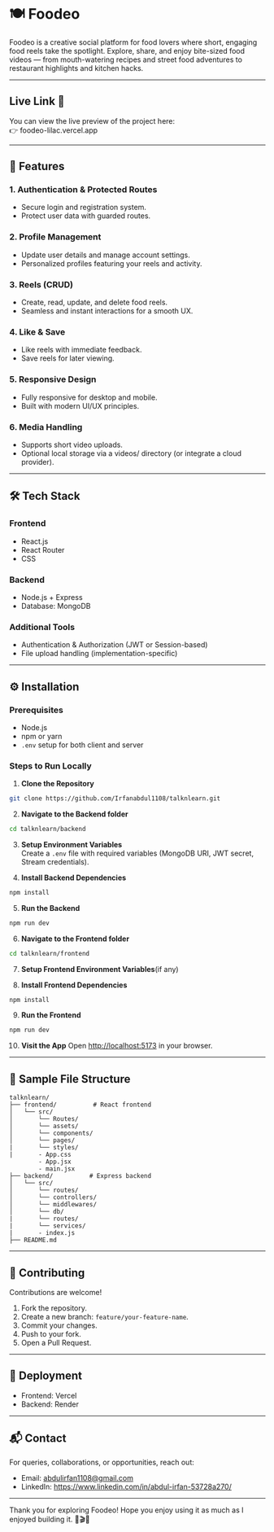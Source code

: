 # 🍽️ Foodeo

Foodeo is a creative social platform for food lovers where short, engaging food reels take the spotlight. Explore, share, and enjoy bite-sized food videos — from mouth-watering recipes and street food adventures to restaurant highlights and kitchen hacks.

---

## Live Link 🎉
You can view the live preview of the project here:  
👉 foodeo-lilac.vercel.app

---

## 🚀 Features

### 1. Authentication & Protected Routes
- Secure login and registration system.
- Protect user data with guarded routes.

### 2. Profile Management
- Update user details and manage account settings.
- Personalized profiles featuring your reels and activity.

### 3. Reels (CRUD)
- Create, read, update, and delete food reels.
- Seamless and instant interactions for a smooth UX.

### 4. Like & Save
- Like reels with immediate feedback.
- Save reels for later viewing.

### 5. Responsive Design
- Fully responsive for desktop and mobile.
- Built with modern UI/UX principles.

### 6. Media Handling
- Supports short video uploads.
- Optional local storage via a videos/ directory (or integrate a cloud provider).

---

## 🛠️ Tech Stack

### Frontend
- React.js
- React Router
- CSS

### Backend
- Node.js + Express
- Database: MongoDB

### Additional Tools
- Authentication & Authorization (JWT or Session-based)
- File upload handling (implementation-specific)

---

## ⚙️ Installation

### Prerequisites
- Node.js
- npm or yarn
- `.env` setup for both client and server

### Steps to Run Locally

1. **Clone the Repository**
```bash
git clone https://github.com/Irfanabdul1108/talknlearn.git
```

2. **Navigate to the Backend folder**
```bash
cd talknlearn/backend
```

3. **Setup Environment Variables**  
Create a `.env` file with required variables (MongoDB URI, JWT secret, Stream credentials).

4. **Install Backend Dependencies**
```bash
npm install
```

5. **Run the Backend**
```bash
npm run dev
```

6. **Navigate to the Frontend folder**
```bash
cd talknlearn/frontend 
```

7. **Setup Frontend Environment Variables**(if any)

8. **Install Frontend Dependencies**
```bash
npm install
```

9. **Run the Frontend**
```bash
npm run dev
```

10. **Visit the App**
Open [http://localhost:5173](http://localhost:5173) in your browser.

---

## 📁 Sample File Structure

```
talknlearn/
├── frontend/          # React frontend
│   └── src/
│       └── Routes/
│       └── assets/
│       └── components/
│       └── pages/
|       └── styles/
|       - App.css
        - App.jsx
        - main.jsx
├── backend/          # Express backend
│   └── src/
│       └── routes/
│       └── controllers/
│       └── middlewares/
│       └── db/
|       └── routes/
|       └── services/
|       - index.js
├── README.md
```

---

## 🤝 Contributing

Contributions are welcome!

1. Fork the repository.
2. Create a new branch: `feature/your-feature-name`.
3. Commit your changes.
4. Push to your fork.
5. Open a Pull Request.

---

## 🚀 Deployment

- Frontend: Vercel
- Backend: Render

---

## 📬 Contact

For queries, collaborations, or opportunities, reach out:
- Email: abdulirfan1108@gmail.com
- LinkedIn: https://www.linkedin.com/in/abdul-irfan-53728a270/

---

Thank you for exploring Foodeo! Hope you enjoy using it as much as I enjoyed building it. 🍔🎬✨
